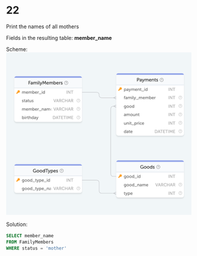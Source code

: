 # 22

Print the names of all mothers

Fields in the resulting table: **member_name**

Scheme:  
![family.png](..%2Fschemes%2Ffamily.png)

Solution:  
```sql
SELECT member_name
FROM FamilyMembers
WHERE status = 'mother'
```